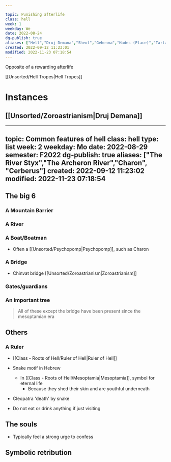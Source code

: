 ---
topic: Punishing afterlife 
class: hell
week: 1
weekday: We
date: 2022-08-24
dg-publish: true
aliases: ["Hell","Druj Demana","Sheol","Gehenna","Hades (Place)","Tartarus","underworld","the underworld"]
created: 2022-09-12 11:23:01
modified: 2022-11-23 07:18:54
---

Opposite of a rewarding afterlife

[[Unsorted/Hell Tropes\|Hell Tropes]]

# Instances
## [[Unsorted/Zoroastrianism\|Druj Demana]]






<div class="transclusion internal-embed is-loaded"><div class="markdown-embed">



---
topic: Common features of hell 
class: hell
type: list
week: 2
weekday: Mo
date: 2022-08-29
semester: F2022
dg-publish: true
aliases: ["The River Styx","The Archeron River","Charon", "Cerberus"]
created: 2022-09-12 11:23:02
modified: 2022-11-23 07:18:54
---

## The big 6
### A Mountain Barrier
### A River
### A Boat/Boatman
- Often a [[Unsorted/Psychopomp\|Psychopomp]], such as Charon
### A Bridge
- Chinvat bridge [[Unsorted/Zoroastrianism\|Zoroastrianism]]
### Gates/guardians
### An important tree
> All of these except the bridge have been present since the mesoptamian era

## Others
### A Ruler
- [[Class - Roots of Hell/Ruler of Hell\|Ruler of Hell]]

- Snake motif in Hebrew
	- In [[Class - Roots of Hell/Mesoptamia\|Mesoptamia]], symbol for eternal life
		- Because they shed their skin and are youthful underneath
- Cleopatra 'death' by snake

 - Do not eat or drink anything if just visiting

</div></div>



## The souls
- Typically feel a strong urge to confess


## Symbolic retribution